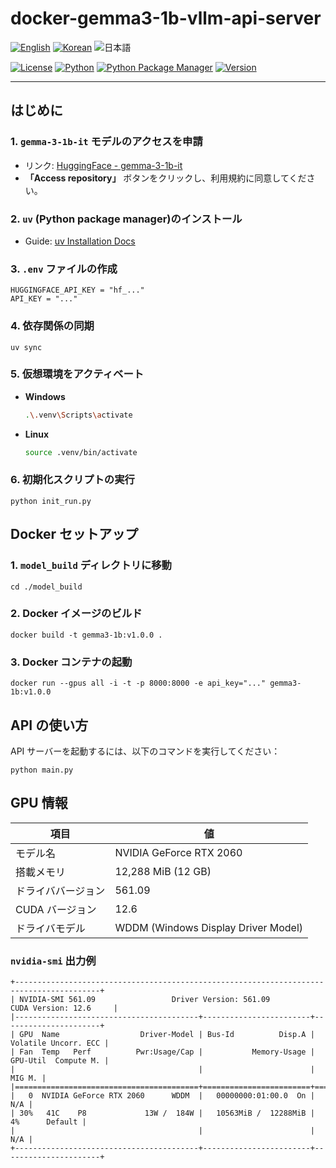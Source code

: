 # docker-gemma3-1b-vllm-api-server

[![English](https://img.shields.io/badge/Language-English-blue)](/README.md)
[![Korean](https://img.shields.io/badge/Language-한국어-blue)](/docs/README.ko.md)
![日本語](https://img.shields.io/badge/Language-日本語-gray)

[![License](https://img.shields.io/badge/License-MIT-green.svg)](https://opensource.org/licenses/MIT)
[![Python](https://img.shields.io/badge/Python-v3.10-blue?logo=python)](https://www.python.org/)
[![Python Package Manager](https://img.shields.io/badge/Package_Manager-uv-blue)](https://docs.astral.sh/uv/)
[![Version](https://img.shields.io/badge/Version-0.1.0-orange)](https://github.com/teddylee777/langgraph-mcp-agents)

---


## はじめに

### 1. `gemma-3-1b-it` モデルのアクセスを申請
- リンク: [HuggingFace - gemma-3-1b-it](https://huggingface.co/google/gemma-3-1b-it)
- **「Access repository」** ボタンをクリックし、利用規約に同意してください。

### 2. `uv` (Python package manager)のインストール
- Guide: [uv Installation Docs](https://docs.astral.sh/uv/getting-started/installation/)

### 3. `.env` ファイルの作成
```
HUGGINGFACE_API_KEY = "hf_..."
API_KEY = "..."
```

### 4. 依存関係の同期
```
uv sync
```

### 5. 仮想環境をアクティベート

- **Windows**
    ```sh
    .\.venv\Scripts\activate
    ```
- **Linux**
    ```sh
    source .venv/bin/activate
    ```

### 6. 初期化スクリプトの実行
```shell
python init_run.py
```



## Docker セットアップ

### 1. `model_build` ディレクトリに移動
```
cd ./model_build
```

### 2. Docker イメージのビルド
```shell
docker build -t gemma3-1b:v1.0.0 .
```

### 3. Docker コンテナの起動
```
docker run --gpus all -i -t -p 8000:8000 -e api_key="..." gemma3-1b:v1.0.0
```

## API の使い方
API サーバーを起動するには、以下のコマンドを実行してください：
```
python main.py
```

## GPU 情報

|項目|値|
|---|---|
|モデル名|NVIDIA GeForce RTX 2060|
|搭載メモリ|12,288 MiB (12 GB)|
|ドライババージョン|561.09|
|CUDA バージョン|12.6|
|ドライバモデル|WDDM (Windows Display Driver Model)|


### `nvidia-smi` 出力例
```shell
+-----------------------------------------------------------------------------------------+
| NVIDIA-SMI 561.09                 Driver Version: 561.09         CUDA Version: 12.6     |
|-----------------------------------------+------------------------+----------------------+
| GPU  Name                  Driver-Model | Bus-Id          Disp.A | Volatile Uncorr. ECC |
| Fan  Temp   Perf          Pwr:Usage/Cap |           Memory-Usage | GPU-Util  Compute M. |
|                                         |                        |               MIG M. |
|=========================================+========================+======================|
|   0  NVIDIA GeForce RTX 2060      WDDM  |   00000000:01:00.0  On |                  N/A |
| 30%   41C    P8             13W /  184W |   10563MiB /  12288MiB |      4%      Default |
|                                         |                        |                  N/A |
+-----------------------------------------+------------------------+----------------------+
```
